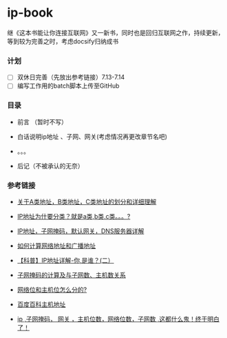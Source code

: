 # ip-book
继《这本书能让你连接互联网》又一新书，同时也是回归互联网之作，持续更新，等到较为完善之时，考虑docsify归纳成书

### 计划

* [ ] 双休日完善（先放出参考链接）7.13-7.14
* [ ] 编写工作用的batch脚本上传至GitHub

### 目录

* 前言 （暂时不写）

* 白话说明ip地址 、子网、网关(考虑情况再更改章节名吧)
* 。。。
* 后记（不被承认的无奈）


### 参考链接

* [关于A类地址，B类地址，C类地址的划分和详细理解](https://blog.csdn.net/qq_40160605/article/details/84667066)

* [IP地址为什要分类？就是a类,b类,c类。。。?](https://www.zhihu.com/question/31766172)

* [IP地址，子网掩码，默认网关，DNS服务器详解](https://www.cnblogs.com/JuneWang/p/3917697.html)

* [如何计算网络地址和广播地址](https://blog.csdn.net/lzh657083979/article/details/77606217)

* [【科普】IP地址详解-你,是谁？(二）](https://zhuanlan.zhihu.com/p/26098552)

* [子网掩码的计算及与子网数、主机数关系](https://blog.csdn.net/yinshitaoyuan/article/details/51782330)

* [网络位和主机位怎么分的?](https://zhidao.baidu.com/question/26770723.html)

* [百度百科主机地址](https://baike.baidu.com/item/%E4%B8%BB%E6%9C%BA%E5%9C%B0%E5%9D%80)

* [ip ,子网掩码， 网关 ，主机位数，网络位数，子网数 ,这都什么鬼！终于明白了！](https://blog.csdn.net/weixin_41955327/article/details/85557630)
